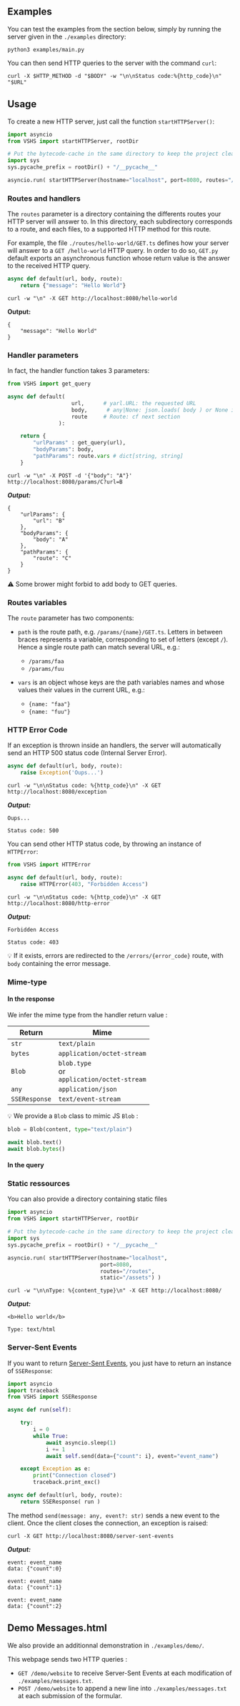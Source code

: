 ## Examples

You can test the examples from the section below, simply by running the server given in the `./examples` directory:

```shell
python3 examples/main.py
```

You can then send HTTP queries to the server with the command `curl`:

```shell
curl -X $HTTP_METHOD -d "$BODY" -w "\n\nStatus code:%{http_code}\n" "$URL"
```

## Usage

To create a new HTTP server, just call the function `startHTTPServer()`:

```python
import asyncio
from VSHS import startHTTPServer, rootDir

# Put the bytecode-cache in the same directory to keep the project clean
import sys
sys.pycache_prefix = rootDir() + "/__pycache__"

asyncio.run( startHTTPServer(hostname="localhost", port=8080, routes="/routes") )
```

### Routes and handlers

The `routes` parameter is a directory containing the differents routes your HTTP server will answer to. In this directory, each subdirectory corresponds to a route, and each files, to a supported HTTP method for this route.

For example, the file `./routes/hello-world/GET.ts` defines how your server will answer to a `GET /hello-world` HTTP query. In order to do so, `GET.py` default exports an asynchronous function whose return value is the answer to the received HTTP query.

```python
async def default(url, body, route):
    return {"message": "Hello World"}
```

```shell
curl -w "\n" -X GET http://localhost:8080/hello-world
```

**Output:**

```
{
    "message": "Hello World"
}
```

### Handler parameters

In fact, the handler function takes 3 parameters:

```python
from VSHS import get_query

async def default(
                    url,      # yarl.URL: the requested URL
                    body,      # any|None: json.loads( body ) or None if empty body.
                    route     # Route: cf next section
                ):

    return {
        "urlParams" : get_query(url),
        "bodyParams": body,
        "pathParams": route.vars # dict[string, string]
    }
```

```shell
curl -w "\n" -X POST -d '{"body": "A"}' http://localhost:8080/params/C?url=B
```

***Output:***

```
{
    "urlParams": {
        "url": "B"
    },
    "bodyParams": {
        "body": "A"
    },
    "pathParams": {
        "route": "C"
    }
}
```

⚠ Some brower might forbid to add body to GET queries.

### Routes variables

The `route` parameter has two components:

- `path` is the route path, e.g. `/params/{name}/GET.ts`. Letters in between braces represents a variable, corresponding to set of letters (except `/`). Hence a single route path can match several URL, e.g.:
  
  - `/params/faa`
  - `/params/fuu`

- `vars` is an object whose keys are the path variables names and whose values their values in the current URL, e.g.:
  
  - `{name: "faa"}`
  - `{name: "fuu"}`

### HTTP Error Code

If an exception is thrown inside an handlers, the server will automatically send an HTTP 500 status code (Internal Server Error).

```python
async def default(url, body, route):
    raise Exception('Oups...')
```

```shell
curl -w "\n\nStatus code: %{http_code}\n" -X GET http://localhost:8080/exception
```

***Output:***

```
Oups...

Status code: 500
```

You can send other HTTP status code, by throwing an instance of `HTTPError`:

```python
from VSHS import HTTPError

async def default(url, body, route):
    raise HTTPError(403, "Forbidden Access")
```

```shell
curl -w "\n\nStatus code: %{http_code}\n" -X GET http://localhost:8080/http-error
```

***Output:***

```
Forbidden Access

Status code: 403
```

💡 If it exists, errors are redirected to the `/errors/{error_code}` route, with `body` containing the error message.

### Mime-type

#### In the response

We infer the mime type from the handler return value :

| Return        | Mime                                              |
| ------------- | ------------------------------------------------- |
| `str`         | `text/plain`                                      |
| `bytes`       | `application/octet-stream`                        |
| `Blob`        | `blob.type`<br/>or<br/>`application/octet-stream` |
| `any`         | `application/json`                                |
| `SSEResponse` | `text/event-stream`                               |

💡 We provide a `Blob` class to mimic JS `Blob` :

```python
blob = Blob(content, type="text/plain")

await blob.text()
await blob.bytes()
```

#### In the query

### Static ressources

You can also provide a directory containing static files 

```python
import asyncio
from VSHS import startHTTPServer, rootDir

# Put the bytecode-cache in the same directory to keep the project clean
import sys
sys.pycache_prefix = rootDir() + "/__pycache__"

asyncio.run( startHTTPServer(hostname="localhost",
                             port=8080,
                             routes="/routes",
                             static="/assets") )
```

```shell
curl -w "\n\nType: %{content_type}\n" -X GET http://localhost:8080/
```

***Output:***

```
<b>Hello world</b>

Type: text/html
```

### Server-Sent Events

If you want to return [Server-Sent Events](https://developer.mozilla.org/en-US/docs/Web/API/Server-sent_events/Using_server-sent_events), you just have to return an instance of `SSEResponse`:

```python
import asyncio
import traceback
from VSHS import SSEResponse

async def run(self):

    try:
        i = 0
        while True:
            await asyncio.sleep(1)
            i += 1
            await self.send(data={"count": i}, event="event_name")

    except Exception as e:
        print("Connection closed")
        traceback.print_exc()

async def default(url, body, route):
    return SSEResponse( run )
```

The method `send(message: any, event?: str)` sends a new event to the client. Once the client closes the connection, an exception is raised:

```shell
curl -X GET http://localhost:8080/server-sent-events
```

***Output:***

```
event: event_name
data: {"count":0}

event: event_name
data: {"count":1}

event: event_name
data: {"count":2}
```

## Demo Messages.html

We also provide an additionnal demonstration in `./examples/demo/`.

This webpage sends two HTTP queries :

- `GET /demo/website` to receive Server-Sent Events at each modification of `./examples/messages.txt`.
- `POST /demo/website` to append a new line into `./examples/messages.txt` at each submission of the formular.
